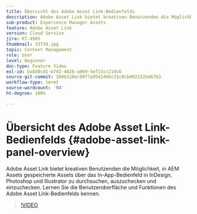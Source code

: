 ```yaml
---
title: Übersicht des Adobe Asset Link-Bedienfelds
description: Adobe Asset Link bietet kreativen Benutzenden die Möglichkeit, in AEM Assets gespeicherte Assets über das In-App-Bedienfeld in InDesign, Photoshop und Illustrator zu durchsuchen, auszuchecken und einzuchecken. Lernen Sie die Benutzeroberfläche und Funktionen des Adobe Asset Link-Bedienfelds kennen.
sub-product: Experience Manager Assets
feature: Adobe Asset Link
version: Cloud Service
jira: KT-4905
thumbnail: 33734.jpg
topic: Content Management
role: User
level: Beginner
doc-type: Feature Video
exl-id: ba8d0cd1-b7d2-4628-a069-5ef21cc214c6
source-git-commit: 30d6120ec99f7a95414dbc31c0cb002152bd6763
workflow-type: tm+mt
source-wordcount: '94'
ht-degree: 100%

---
```


# Übersicht des Adobe Asset Link-Bedienfelds {#adobe-asset-link-panel-overview}

Adobe Asset Link bietet kreativen Benutzenden die Möglichkeit, in AEM Assets gespeicherte Assets über das In-App-Bedienfeld in InDesign, Photoshop und Illustrator zu durchsuchen, auszuchecken und einzuchecken. Lernen Sie die Benutzeroberfläche und Funktionen des Adobe Asset Link-Bedienfelds kennen.

>[!VIDEO](https://video.tv.adobe.com/v/33734?quality=12&learn=on)
